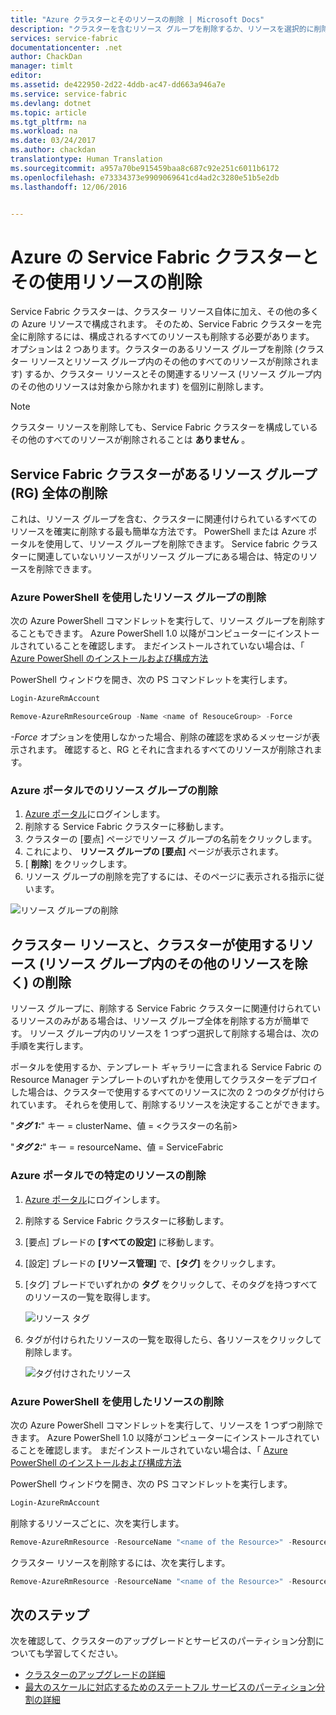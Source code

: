 ```yaml
---
title: "Azure クラスターとそのリソースの削除 | Microsoft Docs"
description: "クラスターを含むリソース グループを削除するか、リソースを選択的に削除して、Service Fabric クラスターを完全に削除する方法について学習します。"
services: service-fabric
documentationcenter: .net
author: ChackDan
manager: timlt
editor: 
ms.assetid: de422950-2d22-4ddb-ac47-dd663a946a7e
ms.service: service-fabric
ms.devlang: dotnet
ms.topic: article
ms.tgt_pltfrm: na
ms.workload: na
ms.date: 03/24/2017
ms.author: chackdan
translationtype: Human Translation
ms.sourcegitcommit: a957a70be915459baa8c687c92e251c6011b6172
ms.openlocfilehash: e73334373e9909069641cd4ad2c3280e51b5e2db
ms.lasthandoff: 12/06/2016


---
```

# <a name="delete-a-service-fabric-cluster-on-azure-and-the-resources-it-uses"></a>Azure の Service Fabric クラスターとその使用リソースの削除
Service Fabric クラスターは、クラスター リソース自体に加え、その他の多くの Azure リソースで構成されます。 そのため、Service Fabric クラスターを完全に削除するには、構成されるすべてのリソースも削除する必要があります。
オプションは 2 つあります。クラスターのあるリソース グループを削除 (クラスター リソースとリソース グループ内のその他のすべてのリソースが削除されます) するか、クラスター リソースとその関連するリソース (リソース グループ内のその他のリソースは対象から除かれます) を個別に削除します。

> [!NOTE]
> クラスター リソースを削除しても、Service Fabric クラスターを構成しているその他のすべてのリソースが削除されることは **ありません** 。
> 
> 

## <a name="delete-the-entire-resource-group-rg-that-the-service-fabric-cluster-is-in"></a>Service Fabric クラスターがあるリソース グループ (RG) 全体の削除
これは、リソース グループを含む、クラスターに関連付けられているすべてのリソースを確実に削除する最も簡単な方法です。 PowerShell または Azure ポータルを使用して、リソース グループを削除できます。 Service fabric クラスターに関連していないリソースがリソース グループにある場合は、特定のリソースを削除できます。

### <a name="delete-the-resource-group-using-azure-powershell"></a>Azure PowerShell を使用したリソース グループの削除
次の Azure PowerShell コマンドレットを実行して、リソース グループを削除することもできます。 Azure PowerShell 1.0 以降がコンピューターにインストールされていることを確認します。 まだインストールされていない場合は、「 [Azure PowerShell のインストールおよび構成方法](/powershell/azureps-cmdlets-docs)

PowerShell ウィンドウを開き、次の PS コマンドレットを実行します。

```powershell
Login-AzureRmAccount

Remove-AzureRmResourceGroup -Name <name of ResouceGroup> -Force
```

*-Force* オプションを使用しなかった場合、削除の確認を求めるメッセージが表示されます。 確認すると、RG とそれに含まれるすべてのリソースが削除されます。

### <a name="delete-a-resource-group-in-the-azure-portal"></a>Azure ポータルでのリソース グループの削除
1. [Azure ポータル](https://portal.azure.com)にログインします。
2. 削除する Service Fabric クラスターに移動します。
3. クラスターの [要点] ページでリソース グループの名前をクリックします。
4. これにより、 **リソース グループの [要点]** ページが表示されます。
5. [ **削除**] をクリックします。
6. リソース グループの削除を完了するには、そのページに表示される指示に従います。

![リソース グループの削除][ResourceGroupDelete]

## <a name="delete-the-cluster-resource-and-the-resources-it-uses-but-not-other-resources-in-the-resource-group"></a>クラスター リソースと、クラスターが使用するリソース (リソース グループ内のその他のリソースを除く) の削除
リソース グループに、削除する Service Fabric クラスターに関連付けられているリソースのみがある場合は、リソース グループ全体を削除する方が簡単です。 リソース グループ内のリソースを 1 つずつ選択して削除する場合は、次の手順を実行します。

ポータルを使用するか、テンプレート ギャラリーに含まれる Service Fabric の Resource Manager テンプレートのいずれかを使用してクラスターをデプロイした場合は、クラスターで使用するすべてのリソースに次の 2 つのタグが付けられています。 それらを使用して、削除するリソースを決定することができます。

"***タグ 1:***" キー = clusterName、値 = <クラスターの名前>

"***タグ 2:***" キー = resourceName、値 = ServiceFabric

### <a name="delete-specific-resources-in-the-azure-portal"></a>Azure ポータルでの特定のリソースの削除
1. [Azure ポータル](https://portal.azure.com)にログインします。
2. 削除する Service Fabric クラスターに移動します。
3. [要点] ブレードの **[すべての設定]** に移動します。
4. [設定] ブレードの **[リソース管理]** で、**[タグ]** をクリックします。
5. [タグ] ブレードでいずれかの **タグ** をクリックして、そのタグを持つすべてのリソースの一覧を取得します。
   
    ![リソース タグ][ResourceTags]
6. タグが付けられたリソースの一覧を取得したら、各リソースをクリックして削除します。
   
    ![タグ付けされたリソース][TaggedResources]

### <a name="delete-the-resources-using-azure-powershell"></a>Azure PowerShell を使用したリソースの削除
次の Azure PowerShell コマンドレットを実行して、リソースを 1 つずつ削除できます。 Azure PowerShell 1.0 以降がコンピューターにインストールされていることを確認します。 まだインストールされていない場合は、「 [Azure PowerShell のインストールおよび構成方法](/powershell/azureps-cmdlets-docs)

PowerShell ウィンドウを開き、次の PS コマンドレットを実行します。

```powershell
Login-AzureRmAccount
```
削除するリソースごとに、次を実行します。

```powershell
Remove-AzureRmResource -ResourceName "<name of the Resource>" -ResourceType "<Resource Type>" -ResourceGroupName "<name of the resource group>" -Force
```

クラスター リソースを削除するには、次を実行します。

```powershell
Remove-AzureRmResource -ResourceName "<name of the Resource>" -ResourceType "Microsoft.ServiceFabric/clusters" -ResourceGroupName "<name of the resource group>" -Force
```

## <a name="next-steps"></a>次のステップ
次を確認して、クラスターのアップグレードとサービスのパーティション分割についても学習してください。

* [クラスターのアップグレードの詳細](service-fabric-cluster-upgrade.md)
* [最大のスケールに対応するためのステートフル サービスのパーティション分割の詳細](service-fabric-concepts-partitioning.md)

<!--Image references-->
[ResourceGroupDelete]: ./media/service-fabric-cluster-delete/ResourceGroupDelete.PNG

[ResourceTags]: ./media/service-fabric-cluster-delete/ResourceTags.png

[TaggedResources]: ./media/service-fabric-cluster-delete/TaggedResources.PNG

